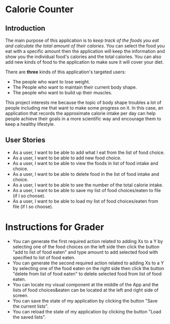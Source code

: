 # Calorie Counter

## Introduction   
The main purpose of this application is to *keep track of the foods you eat 
and calculate the total amount of their calories*. You can select the food
you eat with a specific amount then the application will keep the information 
and show you the individual food's calories and the total calories. You can 
also add new kinds of food to the application to make sure it will cover
your diet. 

There are **three** kinds of this application's targeted users:
- The people who want to lose weight.
- The People who want to maintain their current body shape.
- The people who want to build up their muscles.

This project interests me because the topic of body shape troubles a
lot of people including me that want to make some progress on it. In
this case, an application that records the approximate calorie intake
per day can help people achieve their goals in a more scientific way 
and encourage them to keep a healthy lifestyle.

## User Stories
- As a user, I want to be able to add what I eat from the list of food choice.
- As a user, I want to be able to add new food choice.
- As a user, I want to be able to view the foods in list of food intake and choice.
- As a user, I want to be able to delete food in the list of food intake and choice.
- As a user, I want to be able to see the number of the total calorie intake.
- As a user, I want to be able to save my list of food choices/eaten to file (if I so choose).
- As a user, I want to be able to load my list of food choices/eaten from file (if I so choose).

# Instructions for Grader

- You can generate the first required action related to adding Xs to a Y by selecting one of the
food choices on the left side then click the button "add to list of food eaten" and type amount
to add selected food with specified to list of food eaten.
- You can generate the second required action related to adding Xs to a Y by selecting one of the
  food eaten on the right side then click the button "delete from list of food eaten"
  to delete selected food from list of food eaten.
- You can locate my visual component at the middle of the App and the lists of food choices&eaten 
can be located at the left and right side of screen.
- You can save the state of my application by clicking the button "Save the current lists".
- You can reload the state of my application by clicking the button "Load the saved lists".